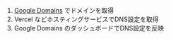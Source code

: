 1. [Google Domains](https://domains.google/intl/ja_jp/) でドメインを取得
2. Vercel などホスティングサービスでDNS設定を取得
3. Google Domains のダッシュボードでDNS設定を反映